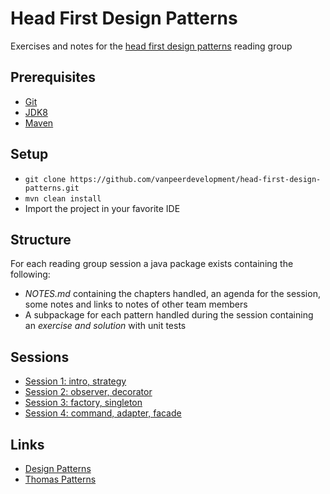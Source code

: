 # Head First Design Patterns
Exercises and notes for the [head first design patterns](http://www.headfirstlabs.com/books/hfdp/) reading group

## Prerequisites
- [Git](https://git-scm.com/downloads)
- [JDK8](http://www.oracle.com/technetwork/java/javase/downloads/jdk8-downloads-2133151.html)
- [Maven](https://maven.apache.org/download.cgi)

## Setup
- `git clone https://github.com/vanpeerdevelopment/head-first-design-patterns.git`
- `mvn clean install`
- Import the project in your favorite IDE

## Structure
For each reading group session a java package exists containing the following:
- *NOTES.md* containing the chapters handled, an agenda for the session, some notes and links to notes of other team members
- A subpackage for each pattern handled during the session containing an *exercise and solution* with unit tests

## Sessions
- [Session 1: intro, strategy](https://github.com/vanpeerdevelopment/head-first-design-patterns/blob/master/src/main/java/be/vanpeerdevelopment/designpatterns/session1/NOTES.md)
- [Session 2: observer, decorator](https://github.com/vanpeerdevelopment/head-first-design-patterns/blob/master/src/main/java/be/vanpeerdevelopment/designpatterns/session2/NOTES.md)
- [Session 3: factory, singleton](https://github.com/vanpeerdevelopment/head-first-design-patterns/blob/master/src/main/java/be/vanpeerdevelopment/designpatterns/session3/NOTES.md)
- [Session 4: command, adapter, facade](https://github.com/vanpeerdevelopment/head-first-design-patterns/blob/master/src/main/java/be/vanpeerdevelopment/designpatterns/session4/NOTES.md)

## Links
- [Design Patterns](https://refactoring.guru/design-patterns)
- [Thomas Patterns](https://github.com/VanausloosThomas/PersonalDevelopment/blob/master/knowledge/DesignPatterns.md) 

